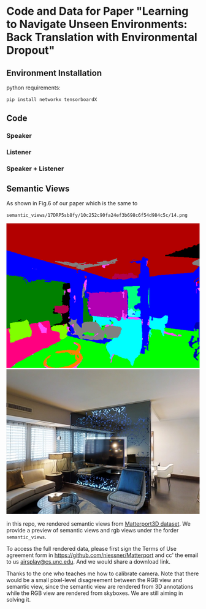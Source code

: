 # Code and Data for Paper "Learning to Navigate Unseen Environments: Back Translation with Environmental Dropout" 

## Environment Installation

python requirements:
```
pip install networkx tensorboardX
```

## Code

### Speaker

### Listener

### Speaker + Listener

## Semantic Views
As shown in Fig.6 of our paper which is the same to 
```
semantic_views/17DRP5sb8fy/10c252c90fa24ef3b698c6f54d984c5c/14.png 
```
![semantic](semantic_views/17DRP5sb8fy/10c252c90fa24ef3b698c6f54d984c5c/14.png?raw=true)
![rgb](semantic_views/17DRP5sb8fy/10c252c90fa24ef3b698c6f54d984c5c_rgb/14.jpg?raw=true)

in this repo, we rendered semantic views from [Matterport3D dataset](https://niessner.github.io/Matterport/). We provide a preview of semantic views and rgb views under the forder `semantic_views`.

To access the full rendered data, please first sign the Terms of Use agreement form in <https://github.com/niessner/Matterport> and cc' the email to us <airsplay@cs.unc.edu>. And we would share a download link. 

Thanks to the one who teaches me how to calibrate camera. Note that there would be a small pixel-level disagreement between the RGB view and semantic view, since the semantic view are rendered from 3D annotations while the RGB view are rendered from skyboxes. We are still aiming in solving it.
